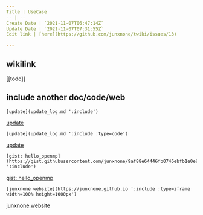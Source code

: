 ```yaml
---
Title | UseCase
-- | --
Create Date | `2021-11-07T06:47:14Z`
Update Date | `2021-11-07T07:31:55Z`
Edit link | [here](https://github.com/junxnone/twiki/issues/13)

---
```

## wikilink

[[todo]]

## include another doc/code/web

```
[update](update_log.md ':include')
```


[update](update_log.md ':include')

```
[update](update_log.md ':include :type=code')
```


[update](update_log.md ':include :type=code')

```
[gist: hello_openmp](https://gist.githubusercontent.com/junxnone/9af88e64446fb0746ebfb1e0e8879f33/raw/2d04dcd1fd3ac51988d3e756bb1be477efe02216/openmp_helloworld.cpp ':include')
```


[gist: hello_openmp](https://gist.githubusercontent.com/junxnone/9af88e64446fb0746ebfb1e0e8879f33/raw/2d04dcd1fd3ac51988d3e756bb1be477efe02216/openmp_helloworld.cpp ':include')


```
[junxnone website](https://junxnone.github.io ':include :type=iframe width=100% height=1000px')
```

[junxnone website](https://junxnone.github.io ':include :type=iframe width=100% height=1000px')

